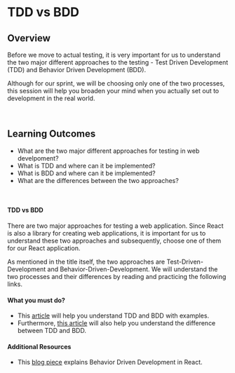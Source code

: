 # **TDD vs BDD**

## Overview

Before we move to actual testing, it is very important for us to understand the two major different approaches to the testing - Test Driven Development (TDD) and Behavior Driven Development (BDD).

Although for our sprint, we will be choosing only one of the two processes, this session will help you broaden your mind when you actually set out to development in the real world.

<br />

## Learning Outcomes

- What are the two major different approaches for testing in web develpoment?
- What is TDD and where can it be implemented?
- What is BDD and where can it be implemented?
- What are the differences between the two approaches?


<br />


#### TDD vs BDD

There are two major approaches for testing a web application. Since React is also a library for creating web applications, it is important for us to understand these two approaches and subsequently, choose one of them for our React application.

As mentioned in the title itself, the two approaches are Test-Driven-Development and Behavior-Driven-Development. We will understand the two processes and their differences by reading and practicing the following links.

####  What you must do?

- This [article](https://www.softwaretestinghelp.com/tdd-vs-bdd/) will help you understand TDD and BDD with examples.
- Furthermore, [this article](https://codeutopia.net/blog/2015/03/01/unit-testing-tdd-and-bdd/) will also help you understand the difference between TDD and BDD.


####  Additional Resources

- This [blog piece](https://codeburst.io/react-behavior-driven-development-bdd-535afd364e5f) explains Behavior Driven Development in React.